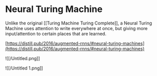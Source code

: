 # Neural Turing Machine

Unlike the original [[Turing Machine   Turing Complete]], a Neural Turing Machine uses attention to write everywhere at once, but giving more input/attention to certain places that are learned.

[https://distill.pub/2016/augmented-rnns/#neural-turing-machines](https://distill.pub/2016/augmented-rnns/#neural-turing-machines)

![[/Untitled.png]]

![[/Untitled 1.png]]